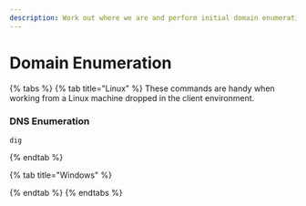 ```yaml
---
description: Work out where we are and perform initial domain enumeration
---
```


# Domain Enumeration

{% tabs %}
{% tab title="Linux" %}
These commands are handy when working from a Linux machine dropped in the client environment.

### DNS Enumeration

```
dig
```
{% endtab %}

{% tab title="Windows" %}

{% endtab %}
{% endtabs %}



